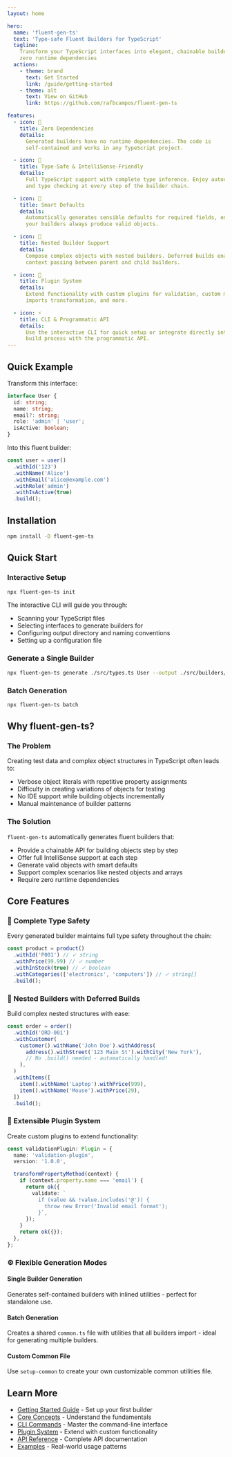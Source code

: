 ```yaml
---
layout: home

hero:
  name: 'fluent-gen-ts'
  text: 'Type-safe Fluent Builders for TypeScript'
  tagline:
    Transform your TypeScript interfaces into elegant, chainable builders with
    zero runtime dependencies
  actions:
    - theme: brand
      text: Get Started
      link: /guide/getting-started
    - theme: alt
      text: View on GitHub
      link: https://github.com/rafbcampos/fluent-gen-ts

features:
  - icon: 🔧
    title: Zero Dependencies
    details:
      Generated builders have no runtime dependencies. The code is
      self-contained and works in any TypeScript project.

  - icon: 🎯
    title: Type-Safe & IntelliSense-Friendly
    details:
      Full TypeScript support with complete type inference. Enjoy autocomplete
      and type checking at every step of the builder chain.

  - icon: 🚀
    title: Smart Defaults
    details:
      Automatically generates sensible defaults for required fields, ensuring
      your builders always produce valid objects.

  - icon: 🔄
    title: Nested Builder Support
    details:
      Compose complex objects with nested builders. Deferred builds enable
      context passing between parent and child builders.

  - icon: 🧩
    title: Plugin System
    details:
      Extend functionality with custom plugins for validation, custom methods,
      imports transformation, and more.

  - icon: ⚡
    title: CLI & Programmatic API
    details:
      Use the interactive CLI for quick setup or integrate directly into your
      build process with the programmatic API.
---
```


## Quick Example

Transform this interface:

```typescript
interface User {
  id: string;
  name: string;
  email?: string;
  role: 'admin' | 'user';
  isActive: boolean;
}
```

Into this fluent builder:

```typescript
const user = user()
  .withId('123')
  .withName('Alice')
  .withEmail('alice@example.com')
  .withRole('admin')
  .withIsActive(true)
  .build();
```

## Installation

```bash
npm install -D fluent-gen-ts
```

## Quick Start

### Interactive Setup

```bash
npx fluent-gen-ts init
```

The interactive CLI will guide you through:

- Scanning your TypeScript files
- Selecting interfaces to generate builders for
- Configuring output directory and naming conventions
- Setting up a configuration file

### Generate a Single Builder

```bash
npx fluent-gen-ts generate ./src/types.ts User --output ./src/builders/
```

### Batch Generation

```bash
npx fluent-gen-ts batch
```

## Why fluent-gen-ts?

### The Problem

Creating test data and complex object structures in TypeScript often leads to:

- Verbose object literals with repetitive property assignments
- Difficulty in creating variations of objects for testing
- No IDE support while building objects incrementally
- Manual maintenance of builder patterns

### The Solution

`fluent-gen-ts` automatically generates fluent builders that:

- Provide a chainable API for building objects step by step
- Offer full IntelliSense support at each step
- Generate valid objects with smart defaults
- Support complex scenarios like nested objects and arrays
- Require zero runtime dependencies

## Core Features

### 🎯 Complete Type Safety

Every generated builder maintains full type safety throughout the chain:

```typescript
const product = product()
  .withId('P001') // ✓ string
  .withPrice(99.99) // ✓ number
  .withInStock(true) // ✓ boolean
  .withCategories(['electronics', 'computers']) // ✓ string[]
  .build();
```

### 🔄 Nested Builders with Deferred Builds

Build complex nested structures with ease:

```typescript
const order = order()
  .withId('ORD-001')
  .withCustomer(
    customer().withName('John Doe').withAddress(
      address().withStreet('123 Main St').withCity('New York'),
      // No .build() needed - automatically handled!
    ),
  )
  .withItems([
    item().withName('Laptop').withPrice(999),
    item().withName('Mouse').withPrice(29),
  ])
  .build();
```

### 🧩 Extensible Plugin System

Create custom plugins to extend functionality:

```typescript
const validationPlugin: Plugin = {
  name: 'validation-plugin',
  version: '1.0.0',

  transformPropertyMethod(context) {
    if (context.property.name === 'email') {
      return ok({
        validate: `
          if (value && !value.includes('@')) {
            throw new Error('Invalid email format');
          }`,
      });
    }
    return ok({});
  },
};
```

### ⚙️ Flexible Generation Modes

#### Single Builder Generation

Generates self-contained builders with inlined utilities - perfect for
standalone use.

#### Batch Generation

Creates a shared `common.ts` file with utilities that all builders import -
ideal for generating multiple builders.

#### Custom Common File

Use `setup-common` to create your own customizable common utilities file.

## Learn More

- [Getting Started Guide](/guide/getting-started) - Set up your first builder
- [Core Concepts](/guide/core-concepts) - Understand the fundamentals
- [CLI Commands](/guide/cli-commands) - Master the command-line interface
- [Plugin System](/guide/plugins) - Extend with custom functionality
- [API Reference](/api/reference) - Complete API documentation
- [Examples](/examples) - Real-world usage patterns
